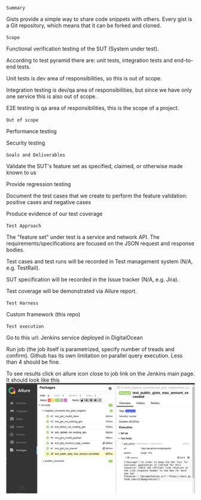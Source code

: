`Summary`

Gists provide a simple way to share code snippets with others. Every gist is a Git repository, which means that it can be forked and cloned.

`Scope`

Functional verification testing of the SUT (System under test).

According to test pyramid there are: unit tests, integration tests and end-to-end tests.

Unit tests is dev area of responsibilities, so this is out of scope.

Integration testing is dev/qa area of responsibilities, but since we have only one service this is also out of scope.

E2E testing is qa area of responsibilities, this is the scope of a project.

`Out of scope`

Performance testing

Security testing

`Goals and Deliverables`

Validate the SUT's feature set as specified, claimed, or otherwise made known to us

Provide regression testing

Document the test cases that we create to perform the feature validation: positive cases and negative cases

Produce evidence of our test coverage

`Test Approach`

The "feature set" under test is a service and network API. The requirements/specifications are focused on the JSON request and response bodies.

Test cases and test runs will be recorded in Test management system (N/A, e.g. TestRail).

SUT specification will be recorded in the Issue tracker (N/A, e.g. Jira).

Test coverage will be demonstrated via Allure report.

`Test Harness`

Custom framework (this repo)

`Test execution`

Go to this url: Jenkins service deployed in DigitalOcean

Run job (the job itself is parametrized, specify number of treads and confirm). Github has its own limitation on parallel query execution. Less than 4 should be fine.

To see results click on allure icon close to job link on the Jenkins main page. It should look like this ![alt allure](allure.png)

